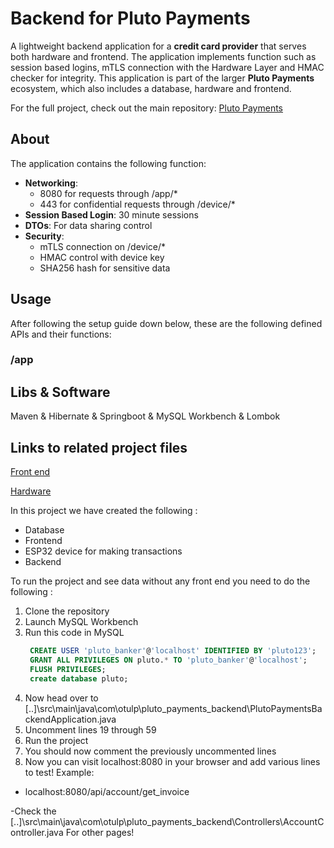 
# Backend for Pluto Payments
A lightweight backend application for a **credit card provider** that serves both hardware and frontend.
The application implements function such as session based logins, mTLS connection with the Hardware Layer
and HMAC checker for integrity. This application is part of the larger **Pluto Payments** ecosystem, which also
includes a database, hardware and frontend.

For the full project, check out the main repository: [Pluto Payments](https://github.com/lafftale1999/pluto_payments)

## About
The application contains the following function:
* **Networking**:
  * 8080 for requests through /app/*
  * 443 for confidential requests through /device/*
* **Session Based Login**: 30 minute sessions
* **DTOs**: For data sharing control
* **Security**:
  * mTLS connection on /device/*
  * HMAC control with device key
  * SHA256 hash for sensitive data

## Usage
After following the setup guide down below, these are the following defined APIs and their functions:

### /app

## Libs & Software
Maven & Hibernate & Springboot & MySQL Workbench & Lombok

## Links to related project files
[Front end](https://github.com/lafftale1999/pluto_payments_frontend)

[Hardware](https://github.com/lafftale1999/pluto_payments_hardware)


In this project we have created the following :
- Database
- Frontend
- ESP32 device for making transactions
- Backend

To run the project and see data without any front end you need to do the following :
1. Clone the repository
2. Launch MySQL Workbench
3. Run this code in MySQL
   ```sql
    CREATE USER 'pluto_banker'@'localhost' IDENTIFIED BY 'pluto123';
    GRANT ALL PRIVILEGES ON pluto.* TO 'pluto_banker'@'localhost';
    FLUSH PRIVILEGES;
    create database pluto;
   ```
4. Now head over to [..]\src\main\java\com\otulp\pluto_payments_backend\PlutoPaymentsBackendApplication.java
5. Uncomment lines 19 through 59
6. Run the project
7. You should now comment the previously uncommented lines
8. Now you can visit localhost:8080 in your browser and add various lines to test! Example:
  - localhost:8080/api/account/get_invoice

-Check the [..]\src\main\java\com\otulp\pluto_payments_backend\Controllers\AccountController.java For other pages!
